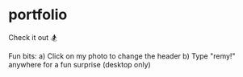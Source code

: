 # portfolio
Check it out 🏂

Fun bits: 
a) Click on my photo to change the header
b) Type "remy!" anywhere for a fun surprise (desktop only)
